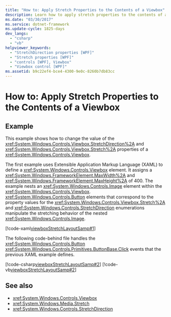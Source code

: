 ```yaml
---
title: "How to: Apply Stretch Properties to the Contents of a Viewbox"
description: Learn how to apply stretch properties to the contents of a Viewbox via the included code examples in XAML, C#, and Visual Basic.
ms.date: "03/30/2017"
ms.service: dotnet-framework
ms.update-cycle: 1825-days
dev_langs:
  - "csharp"
  - "vb"
helpviewer_keywords:
  - "StretchDirection properties [WPF]"
  - "Stretch properties [WPF]"
  - "controls [WPF], Viewbox"
  - "Viewbox control [WPF]"
ms.assetid: b9c22ef4-bce4-4300-9e0c-8260b7db83cc
---
```

# How to: Apply Stretch Properties to the Contents of a Viewbox

## Example

This example shows how to change the value of the <xref:System.Windows.Controls.Viewbox.StretchDirection%2A> and <xref:System.Windows.Controls.Viewbox.Stretch%2A> properties of a <xref:System.Windows.Controls.Viewbox>.

The first example uses Extensible Application Markup Language (XAML) to define a <xref:System.Windows.Controls.Viewbox> element. It assigns a <xref:System.Windows.FrameworkElement.MaxWidth%2A> and <xref:System.Windows.FrameworkElement.MaxHeight%2A> of 400. The example nests an <xref:System.Windows.Controls.Image> element within the <xref:System.Windows.Controls.Viewbox>. <xref:System.Windows.Controls.Button> elements that correspond to the property values for the <xref:System.Windows.Controls.Viewbox.Stretch%2A> and <xref:System.Windows.Controls.StretchDirection> enumerations manipulate the stretching behavior of the nested <xref:System.Windows.Controls.Image>.

[!code-xaml[viewboxStretchLayoutSamp#1](~/samples/snippets/csharp/VS_Snippets_Wpf/viewboxStretchLayoutSamp/CSharp/Window1.xaml#1)]

The following code-behind file handles the <xref:System.Windows.Controls.Button> <xref:System.Windows.Controls.Primitives.ButtonBase.Click> events that the previous XAML example defines.

[!code-csharp[viewboxStretchLayoutSamp#2](~/samples/snippets/csharp/VS_Snippets_Wpf/viewboxStretchLayoutSamp/CSharp/Window1.xaml.cs#2)]
[!code-vb[viewboxStretchLayoutSamp#2](~/samples/snippets/visualbasic/VS_Snippets_Wpf/viewboxStretchLayoutSamp/VisualBasic/Window1.xaml.vb#2)]

## See also

- <xref:System.Windows.Controls.Viewbox>
- <xref:System.Windows.Media.Stretch>
- <xref:System.Windows.Controls.StretchDirection>
